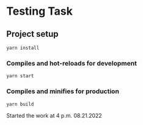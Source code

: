 # Testing Task 

## Project setup
```
yarn install
```

### Compiles and hot-reloads for development
```
yarn start
```

### Compiles and minifies for production
```
yarn build
```



Started the work at 4 p.m. 08.21.2022


